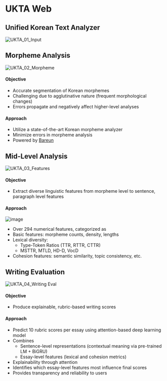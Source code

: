 # UKTA Web  

## Unified Korean Text Analyzer  

![UKTA_01_Input](https://github.com/user-attachments/assets/56540368-836a-47c0-958c-0e2a6099277d) 

## Morpheme Analysis  

![UKTA_02_Morpheme](https://github.com/user-attachments/assets/e36eca01-c0ff-49da-a7ae-07ec3880e209)

#### Objective

- Accurate segmentation of Korean morphemes
- Challenging due to agglutinative nature (frequent morphological changes) 
- Errors propagate and negatively affect higher-level analyses

#### Approach 

- Utilize a state-of-the-art Korean morpheme analyzer
- Minimize errors in morpheme analysis
- Powered by [Bareun](https://bareun.ai/)

## Mid-Level Analysis  

![UKTA_03_Features](https://github.com/user-attachments/assets/275b350f-4a42-4110-9245-1b41e8bbc870)

#### Objective

- Extract diverse linguistic features from morpheme level to sentence, paragraph level features 

#### Approach

![image](https://github.com/user-attachments/assets/919b4e7c-15ae-4de3-939e-029d262f5840)

- Over 294 numerical features, categorized as
- Basic features: morpheme counts, density, lengths 
- Lexical diversity:
  - Type-Token Ratios (TTR, RTTR, CTTR) 
  - MSTTR, MTLD, HD-D, VocD
- Cohesion features: semantic similarity, topic consistency, etc.

## Writing Evaluation

![UKTA_04_Writing Eval](https://github.com/user-attachments/assets/b6312959-16dc-448f-b0cd-f8d5bc12da45)

#### Objective

- Produce explainable, rubric-based writing scores

#### Approach

- Predict 10 rubric scores per essay using attention-based deep learning model 
- Combines
  - Sentence-level representations (contextual meaning via pre-trained LM + BiGRU)
  - Essay-level features (lexical and cohesion metrics) 
- Explainability through attention 
- Identifies which essay-level features most influence final scores 
- Provides transparency and reliability to users 
